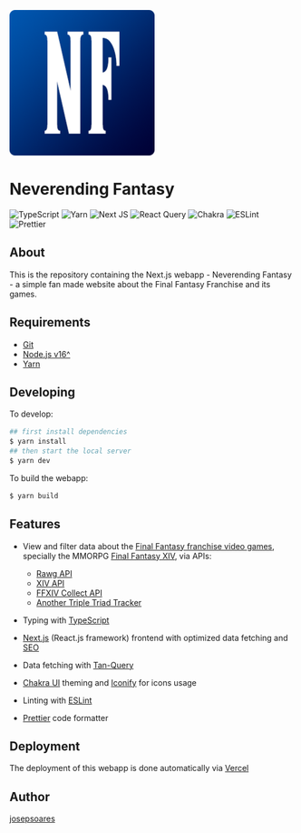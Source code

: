 ![Neverending fantasy logo](/public/favicons/android-chrome-256x256.png)

# Neverending Fantasy

![TypeScript](https://img.shields.io/badge/typescript-%23007ACC.svg?style=for-the-badge&logo=typescript&logoColor=white) ![Yarn](https://img.shields.io/badge/yarn-%232C8EBB.svg?style=for-the-badge&logo=yarn&logoColor=white) ![Next JS](https://img.shields.io/badge/Next-black?style=for-the-badge&logo=next.js&logoColor=white) ![React Query](https://img.shields.io/badge/-React%20Query-FF4154?style=for-the-badge&logo=react%20query&logoColor=white) ![Chakra](https://img.shields.io/badge/chakra-%234ED1C5.svg?style=for-the-badge&logo=chakraui&logoColor=white) ![ESLint](https://img.shields.io/badge/ESLint-4B32C3.svg?style=for-the-badge&logo=ESLint&logoColor=white) ![Prettier](https://img.shields.io/badge/Prettier-F7B93E.svg?style=for-the-badge&logo=Prettier&logoColor=black)

## About

This is the repository containing the Next.js webapp - Neverending Fantasy - a simple fan made website about the Final Fantasy Franchise and its games.

## Requirements

- [Git](https://git-scm.com)
- [Node.js v16^](https://nodejs.org/en/)
- [Yarn](https://yarnpkg.com)

## Developing

To develop:

```bash
## first install dependencies
$ yarn install
## then start the local server
$ yarn dev
```

To build the webapp:

```bash
$ yarn build
```

## Features

- View and filter data about the [Final Fantasy franchise video games](https://eu.finalfantasy.com), specially the MMORPG [Final Fantasy XIV](https://eu.finalfantasyxiv.com), via APIs:

  - [Rawg API](https://api.rawg.io/docs/)
  - [XIV API](https://xivapi.com)
  - [FFXIV Collect API](https://ffxivcollect.com)
  - [Another Triple Triad Tracker](https://triad.raelys.com/)

- Typing with [TypeScript](https://github.com/microsoft/TypeScript)
- [Next.js](https://nextjs.org) (React.js framework) frontend with optimized data fetching and [SEO](https://developers.google.com/search/docs/beginner/seo-starter-guide)
- Data fetching with [Tan-Query](https://tanstack.com/query/latest)
- [Chakra UI](https://chakra-ui.com) theming and [Iconify](https://iconify.design) for icons usage
- Linting with [ESLint](https://eslint.org)
- [Prettier](https://github.com/prettier/prettier) code formatter

## Deployment

The deployment of this webapp is done automatically via [Vercel](https://vercel.com)

## Author

[josepsoares](https://josepsoares.vercel.app)

